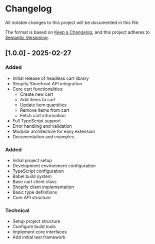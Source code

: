 # Changelog

All notable changes to this project will be documented in this file.

The format is based on [Keep a Changelog](https://keepachangelog.com/en/1.0.0/),
and this project adheres to [Semantic Versioning](https://semver.org/spec/v2.0.0.html).

## [1.0.0] - 2025-02-27

### Added

- Initial release of headless cart library
- Shopify Storefront API integration
- Core cart functionalities:
  - Create new cart
  - Add items to cart
  - Update item quantities
  - Remove items from cart
  - Fetch cart information
- Full TypeScript support
- Error handling and validation
- Modular architecture for easy extension
- Documentation and examples

### Added

- Initial project setup
- Development environment configuration
- TypeScript configuration
- Babel build system
- Base cart client class
- Shopify client implementation
- Basic type definitions
- Core API structure

### Technical

- Setup project structure
- Configure build tools
- Implement core interfaces
- Add initial test framework
